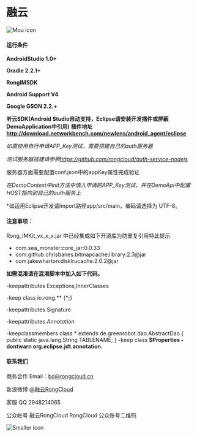 # 融云

![Mou icon](http://www.rongcloud.cn/images/logo_1.png)





#### 运行条件

**AndroidStudio 1.0+**

**Gradle 2.2.1+**

**RongIMSDK**

**Android Support V4**

**Google GSON 2.2.+**

**听云SDK(Android Studio自动支持，Eclipse请安装开发插件或屏蔽DemoApplication中引用)**
**插件地址<http://download.networkbench.com/newlens/android_agent/eclipse>**

*如需使用自行申请APP_Key测试，需要搭建自己的auth服务器*

*测试服务器搭建请参照<https://github.com/rongcloud/auth-service-nodejs>*

服务器方面需要配置conf.json中的appKey属性完成验证

*在DemoContext中init方法中填入申请的APP_Key测试，并在DemoApi中配置HOST指向到自己的auth服务上*

*如适用Eclipse开发请Import路径app/src/main，编码请选择为 UTF-8。

#### 注意事项：

Rong_IMKit_vx_x_x.jar 中已经集成如下开源库为防重复引用特此提示

* com.sea_monster:core_jar:0.0.33
* com.github.chrisbanes.bitmapcache:library:2.3@jar
* com.jakewharton:disklrucache:2.0.2@jar


**如需混淆请在混淆脚本中加入如下代码。**

-keepattributes Exceptions,InnerClasses

-keep class io.rong.** {*;}

-keepattributes Signature

-keepattributes *Annotation*

-keepclassmembers class * extends de.greenrobot.dao.AbstractDao {
    public static java.lang.String TABLENAME;
}
-keep class **$Properties
-dontwarn  org.eclipse.jdt.annotation.**

#### 联系我们
商务合作
Email：<bd@rongcloud.cn>

新浪微博 [@融云RongCloud](http://weibo.com/rongcloud)

客服 QQ 2948214065

公众帐号
融云RongCloud RongCloud 公众账号二维码

![Smaller icon](http://www.rongcloud.cn/images/code1.png "RongCloud")
